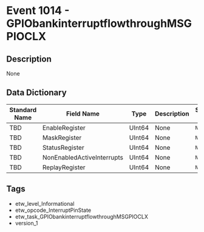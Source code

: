 # Event 1014 - GPIObankinterruptflowthroughMSGPIOCLX

## Description
None

## Data Dictionary
|Standard Name|Field Name|Type|Description|Sample Value|
|---|---|---|---|---|
|TBD|EnableRegister|UInt64|None|`None`|
|TBD|MaskRegister|UInt64|None|`None`|
|TBD|StatusRegister|UInt64|None|`None`|
|TBD|NonEnabledActiveInterrupts|UInt64|None|`None`|
|TBD|ReplayRegister|UInt64|None|`None`|

## Tags
* etw_level_Informational
* etw_opcode_InterruptPinState
* etw_task_GPIObankinterruptflowthroughMSGPIOCLX
* version_1